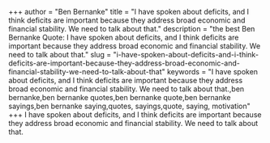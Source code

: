 +++
author = "Ben Bernanke"
title = "I have spoken about deficits, and I think deficits are important because they address broad economic and financial stability. We need to talk about that."
description = "the best Ben Bernanke Quote: I have spoken about deficits, and I think deficits are important because they address broad economic and financial stability. We need to talk about that."
slug = "i-have-spoken-about-deficits-and-i-think-deficits-are-important-because-they-address-broad-economic-and-financial-stability-we-need-to-talk-about-that"
keywords = "I have spoken about deficits, and I think deficits are important because they address broad economic and financial stability. We need to talk about that.,ben bernanke,ben bernanke quotes,ben bernanke quote,ben bernanke sayings,ben bernanke saying,quotes, sayings,quote, saying, motivation"
+++
I have spoken about deficits, and I think deficits are important because they address broad economic and financial stability. We need to talk about that.
